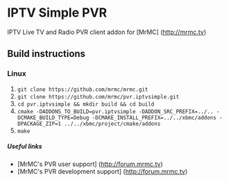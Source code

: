 # IPTV Simple PVR
IPTV Live TV and Radio PVR client addon for [MrMC] (http://mrmc.tv)

## Build instructions

### Linux

1. `git clone https://github.com/mrmc/mrmc.git`
2. `git clone https://github.com/mrmc/pvr.iptvsimple.git`
3. `cd pvr.iptvsimple && mkdir build && cd build`
4. `cmake -DADDONS_TO_BUILD=pvr.iptvsimple -DADDON_SRC_PREFIX=../.. -DCMAKE_BUILD_TYPE=Debug -DCMAKE_INSTALL_PREFIX=../../xbmc/addons -DPACKAGE_ZIP=1 ../../xbmc/project/cmake/addons`
5. `make`

##### Useful links

* [MrMC's PVR user support] (http://forum.mrmc.tv)
* [MrMC's PVR development support] (http://forum.mrmc.tv)
